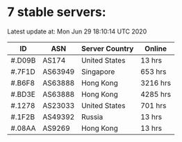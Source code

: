 # 7 stable servers:

Latest update at: Mon Jun 29 18:10:14 UTC 2020

| ID | ASN | Server Country | Online |
| -- | --- | -------------- | ------ |
| #.D09B | AS174 | United States | 13 hrs |
| #.7F1D | AS63949 | Singapore | 653 hrs |
| #.B6F8 | AS63888 | Hong Kong | 3216 hrs |
| #.BD3E | AS63888 | Hong Kong | 4285 hrs |
| #.1278 | AS23033 | United States | 701 hrs |
| #.1F2B | AS49392 | Russia | 13 hrs |
| #.08AA | AS9269 | Hong Kong | 13 hrs |

